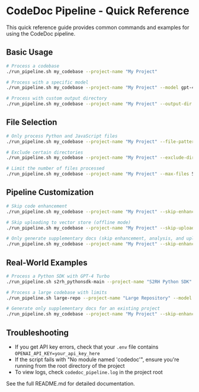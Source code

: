 # CodeDoc Pipeline - Quick Reference

This quick reference guide provides common commands and examples for using the CodeDoc pipeline.

## Basic Usage

```bash
# Process a codebase
./run_pipeline.sh my_codebase --project-name "My Project"

# Process with a specific model
./run_pipeline.sh my_codebase --project-name "My Project" --model gpt-4-turbo

# Process with custom output directory
./run_pipeline.sh my_codebase --project-name "My Project" --output-dir custom-output
```

## File Selection

```bash
# Only process Python and JavaScript files
./run_pipeline.sh my_codebase --project-name "My Project" --file-patterns "*.py" "*.js"

# Exclude certain directories
./run_pipeline.sh my_codebase --project-name "My Project" --exclude-dirs "tests" "docs" "examples"

# Limit the number of files processed
./run_pipeline.sh my_codebase --project-name "My Project" --max-files 50
```

## Pipeline Customization

```bash
# Skip code enhancement
./run_pipeline.sh my_codebase --project-name "My Project" --skip-enhancement

# Skip uploading to vector store (offline mode)
./run_pipeline.sh my_codebase --project-name "My Project" --skip-upload

# Only generate supplementary docs (skip enhancement, analysis, and upload)
./run_pipeline.sh my_codebase --project-name "My Project" --skip-enhancement --skip-analysis --skip-processing --skip-upload
```

## Real-World Examples

```bash
# Process a Python SDK with GPT-4 Turbo
./run_pipeline.sh s2rh_pythonsdk-main --project-name "S2RH Python SDK" --model gpt-4-turbo --output-dir s2rh_pythonsdk-main-output

# Process a large codebase with limits
./run_pipeline.sh large-repo --project-name "Large Repository" --model gpt-3.5-turbo --max-files 100 --file-patterns "*.py" "*.md" --exclude-dirs "tests" "docs" "examples" "node_modules"

# Generate only supplementary docs for an existing project
./run_pipeline.sh my_codebase --project-name "My Project" --skip-enhancement --skip-analysis --skip-processing --skip-upload
```

## Troubleshooting

- If you get API key errors, check that your `.env` file contains `OPENAI_API_KEY=your_api_key_here`
- If the script fails with "No module named 'codedoc'", ensure you're running from the root directory of the project
- To view logs, check `codedoc_pipeline.log` in the project root

See the full README.md for detailed documentation. 